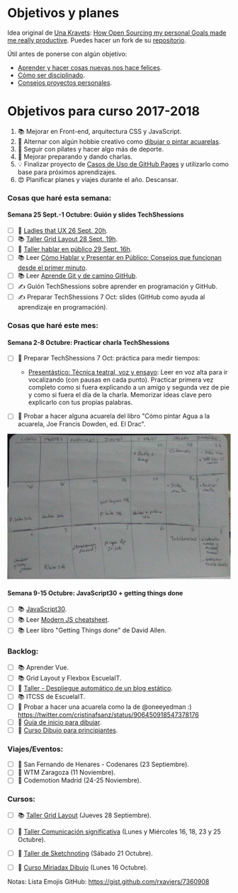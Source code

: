 Objetivos y planes
==============

Idea original de [Una Kravets](https://github.com/una): [How Open Sourcing my personal Goals made me really productive](https://una.im/personal-goals-guide/). Puedes hacer un fork de su [repositorio](https://github.com/una/personal-goals-starter).

Útil antes de ponerse con algún objetivo:

- [Aprender y hacer cosas nuevas nos hace felices](https://youtu.be/5XsKHEunOXs?t=2832).
- [Cómo ser disciplinado](https://www.youtube.com/watch?v=I6may1U-xKk).
- [Consejos proyectos personales](https://melies-hugo.js.org/post/practica-publica-aprende/).

# Objetivos para curso 2017-2018

1. 📚 Mejorar en Front-end, arquitectura CSS y JavaScript.
2. 🎨 Alternar con algún hobbie creativo como [dibujar o pintar acuarelas](https://twitter.com/cristinafsanz/status/903201156222115840).
3. 💃 Seguir con pilates y hacer algo más de deporte.
4. 🙊 Mejorar preparando y dando charlas.
5. 💡 Finalizar proyecto de [Casos de Uso de GitHub Pages](https://github.com/cristinafsanz/github-pages) y utilizarlo como base para próximos aprendizajes.
6. 😍 Planificar planes y viajes durante el año. Descansar.

### Cosas que haré esta semana:

#### Semana 25 Sept.-1 Octubre: Guión y slides TechShessions
- [ ] 📆 [Ladies that UX 26 Sept. 20h](https://www.eventbrite.es/e/entradas-ladies-that-ux-laura-andina-en-el-campus-madrid-37838145913).
- [ ] 📚 [Taller Grid Layout 28 Sept. 19h](https://escuela.it/cursos/taller-de-css-grid-layout).
- [ ] 📆 [Taller hablar en público 29 Sept. 16h](https://clubs.ie.edu/ieacareers/rsvp?id=300008439&utm_source=approval_email_sent_event_approved#.Wa4zM0qQLwc.twitter). 
- [ ] 📚 Leer [Cómo Hablar y Presentar en Público: Consejos que funcionan desde el primer minuto](https://www.amazon.es/dp/B01HU8ZTSW/ref=pe_386191_48869971_TE_M1DP).
- [ ] 📚 Leer [Aprende Git y de camino GitHub](https://www.amazon.es/Aprende-Git-y-camino-GitHub-ebook/dp/B00K515GL2/ref=sr_1_1?s=digital-text&ie=UTF8&qid=1506360182&sr=1-1).
- [ ] ✍️ Guión TechShessions sobre aprender en programación y GitHub.
- [ ] ✍️ Preparar TechShessions 7 Oct: slides (GitHub como ayuda al aprendizaje en programación).

### Cosas que haré este mes: 

#### Semana 2-8 Octubre: Practicar charla TechShessions

- [ ] 🙊 Preparar TechShessions 7 Oct: práctica para medir tiempos:

  - [Presentástico: Técnica teatral, voz y ensayo](http://presentastico.com/2017/04/05/ep-04-tecnica-teatral-voz-y-ensayo-con-fermi-casado/): Leer en voz alta para ir vocalizando (con pausas en cada punto). Practicar primera vez completo como si fuera explicando a un amigo y segunda vez de pie y como si fuera el día de la charla. Memorizar ideas clave pero explicarlo con tus propias palabras.

- [ ] 🎨 Probar a hacer alguna acuarela del libro "Cómo pintar Agua a la acuarela, Joe Francis Dowden, ed. El Drac".

![Calendario antes de evento TechShessions](images/calendar-sept-2017.jpg?raw=true)

#### Semana 9-15 Octubre: JavaScript30 + getting things done
- [ ] 📚 [JavaScript30](https://javascript30.com/).
- [ ] 📚 Leer [Modern JS cheatsheet](https://github.com/mbeaudru/modern-js-cheatsheet).
- [ ] 📚 Leer libro "Getting Things done" de David Allen. 

### Backlog:
- [ ] 📚 Aprender Vue.
- [ ] 📚 Grid Layout y Flexbox EscuelaIT.
- [ ] 🚀 [Taller - Despliegue automático de un blog estático](https://moduslaborandi.net/2017/08/taller-despliegue-automatico-blog-estatico-i/).
- [ ] 📚 ITCSS de EscuelaIT.
- [ ] 🎨 Probar a hacer una acuarela como la de @oneeyedman :) https://twitter.com/cristinafsanz/status/906450918547378176
- [ ] 🎨 [Guía de inicio para dibujar](https://medium.com/personal-growth/a-quick-beginners-guide-to-drawing-58213877715e).
- [ ] 🎨 [Curso Dibujo para principiantes](https://www.domestika.org/es/courses/138-dibujo-para-principiantes-nivel-1/puno).

### Viajes/Eventos:

- [ ] 🚊 San Fernando de Henares - Codenares (23 Septiembre).
- [ ] 🚊 WTM Zaragoza (11 Noviembre).
- [ ] 🚊 Codemotion Madrid (24-25 Noviembre).

### Cursos:

- [ ] 📚 [Taller Grid Layout](https://escuela.it/cursos/taller-de-css-grid-layout) (Jueves 28 Septiembre).
- [ ] 🙊 [Taller Comunicación significativa](http://lanavenodriza.com/comunicacion-significativa/) (Lunes y Miércoles 16, 18, 23 y 25 Octubre).
- [ ] 🎨 [Taller de Sketchnoting](https://www.dibujandocharlas.com/taller-sketchnoting-madrid/) (Sábado 21 Octubre).
- [ ] 🎨 [Curso Miriadax Dibujo](https://miriadax.net/web/dibujo-en-el-aula-ensenar-un-lenguaje-magico) (Lunes 16 Octubre).


Notas: Lista Emojis GitHub: https://gist.github.com/rxaviers/7360908
